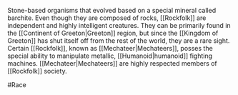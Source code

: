 Stone-based organisms that evolved based on a special mineral called barchite.
Even though they are composed of rocks, <span class="races">[[Rockfolk]]</span> are independent and highly intelligent creatures.
They can be primarily found in the <span class="political-bodies-places">[[Continent of Greeton|Greeton]]</span> region, but since the <span class="political-bodies-places">[[Kingdom of Greeton]]</span> has shut itself off from the rest of the world, they are a rare sight.
Certain <span class="races">[[Rockfolk]]</span>, known as <span class="miscellaneous">[[Mechateer|Mechateers]]</span>, posses the special ability to manipulate metallic, <span class="races">[[Humanoid|humanoid]]</span> fighting machines.  <span class="miscellaneous">[[Mechateer|Mechateers]]</span> are highly respected members of <span class="races">[[Rockfolk]]</span> society.

#Race 